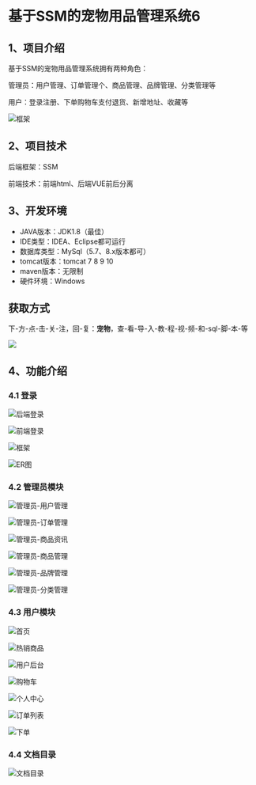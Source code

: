 # 基于SSM的宠物用品管理系统6



## 1、项目介绍

基于SSM的宠物用品管理系统拥有两种角色：

管理员：用户管理、订单管理个、商品管理、品牌管理、分类管理等

用户：登录注册、下单购物车支付退货、新增地址、收藏等

![框架](https://www.codeshop.fun/Typora-Images/202408131917750.jpg)

## 2、项目技术

后端框架：SSM

前端技术：前端html、后端VUE前后分离

## 3、开发环境

- JAVA版本：JDK1.8（最佳）
- IDE类型：IDEA、Eclipse都可运行
- 数据库类型：MySql（5.7、8.x版本都可） 
- tomcat版本：tomcat 7 8  9 10
- maven版本：无限制
- 硬件环境：Windows

## 获取方式
下-方-点-击-关-注，回-复：**宠物**，查-看-导-入-教-程-视-频-和-sql-脚-本-等

 ![](https://www.codeshop.fun/Typora-Images/202205281253739.png)
## 4、功能介绍

### 4.1 登录



![后端登录](https://www.codeshop.fun/Typora-Images/202408131918366.jpg)

![前端登录](https://www.codeshop.fun/Typora-Images/202408131918409.jpg)

![框架](https://www.codeshop.fun/Typora-Images/202408131918356.jpg)

![ER图](https://www.codeshop.fun/Typora-Images/202408131918738.jpeg)

### 4.2 管理员模块

![管理员-用户管理](https://www.codeshop.fun/Typora-Images/202408131918265.jpg)

![管理员-订单管理](https://www.codeshop.fun/Typora-Images/202408131918286.jpg)

![管理员-商品资讯](https://www.codeshop.fun/Typora-Images/202408131918252.jpg)

![管理员-商品管理](https://www.codeshop.fun/Typora-Images/202408131918303.jpg)

![管理员-品牌管理](https://www.codeshop.fun/Typora-Images/202408131918281.jpg)

![管理员-分类管理](https://www.codeshop.fun/Typora-Images/202408131918334.jpg)

### 4.3 用户模块

![首页](https://www.codeshop.fun/Typora-Images/202408131918756.jpg)

![热销商品](https://www.codeshop.fun/Typora-Images/202408131918536.jpg)

![用户后台](https://www.codeshop.fun/Typora-Images/202408131918556.jpg)

![购物车](https://www.codeshop.fun/Typora-Images/202408131918566.jpg)

![个人中心](https://www.codeshop.fun/Typora-Images/202408131918586.jpg)

![订单列表](https://www.codeshop.fun/Typora-Images/202408131918598.jpg)

![下单](https://www.codeshop.fun/Typora-Images/202408131918628.jpg)

### 4.4 文档目录

![文档目录](https://www.codeshop.fun/Typora-Images/202408131918168.jpg)





